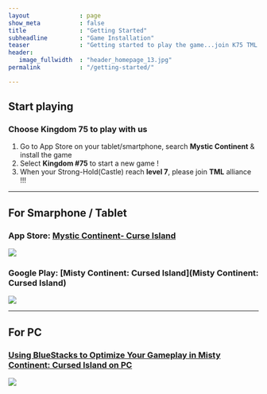```yaml
---
layout              : page
show_meta           : false
title               : "Getting Started"
subheadline         : "Game Installation"
teaser              : "Getting started to play the game...join K75 TML alliance!"
header:
   image_fullwidth  : "header_homepage_13.jpg"
permalink           : "/getting-started/"

---
```

## Start playing
### Choose Kingdom 75 to play with us
1. Go to App Store on your tablet/smartphone, search **Mystic Continent** & install the game 
2. Select **Kingdom #75** to start a new game !
3. When your Strong-Hold(Castle) reach **level 7**, please join **TML** alliance !!!
 
---
## For Smarphone / Tablet
### App Store: [Mystic Continent- Curse Island](https://apps.apple.com/us/app/misty-continent/id1633960431)
![](https://is4-ssl.mzstatic.com/image/thumb/Purple123/v4/60/40/99/60409913-cdd9-e6dc-77f5-17496b591d8b/AppIcon-0-0-1x_U007emarketing-0-0-0-7-0-0-sRGB-0-0-0-GLES2_U002c0-512MB-85-220-0-0.png/230x0w.webp)

### Google Play: [Misty Continent: Cursed Island](Misty Continent: Cursed Island)
![](https://play-lh.googleusercontent.com/r1z5HFO4W355Xi8f-gOabzXtTfX0ImzLgLoNOjiP9ZPWWzuL-vK-aoGtkSJQyyggeqsb=w240-h480-rw)

---
## For PC
### [Using BlueStacks to Optimize Your Gameplay in Misty Continent: Cursed Island on PC](https://www.bluestacks.com/blog/game-guides/misty-continent/mcci-features-guide-en.html)
![](https://cdn-www.bluestacks.com/bs-images/Misty-Continent-Cursed-Island_BlueStacks-Usage_EN_1.png)
